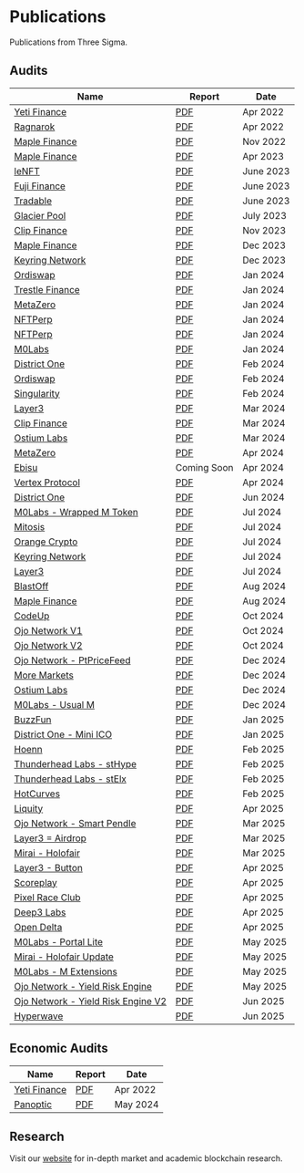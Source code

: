# Publications

Publications from Three Sigma.

## Audits

| Name                                                             | Report                                                          | Date      |
| ---------------------------------------------------------------- | --------------------------------------------------------------- | --------- |
| [Yeti Finance](https://yetifinance.co/)                          | [PDF](audits/yeti-finance/Yeti_Finance_Audit.pdf)               | Apr 2022  |
| [Ragnarok](https://ragnarok.xyz/)                                | [PDF](audits/ragnarok/Ragnarok_Audit.pdf)                       | Apr 2022  |
| [Maple Finance](https://www.maple.finance/)                      | [PDF](audits/maple-finance/Maple_Finance_V2_Audit.pdf)          | Nov 2022  |
| [Maple Finance](https://www.maple.finance/)                      | [PDF](audits/maple-finance-2/Maple_Finance_V2-Audit_202306.pdf) | Apr 2023  |
| [leNFT](https://lenft.fi/)                                       | [PDF](audits/leNFT/LeNFTAudit.pdf)                              | June 2023 |
| [Fuji Finance](https://fuji.finance/)                            | [PDF](audits/fuji/FujiAudit.pdf)                                | June 2023 |
| [Tradable](https://www.tradable.trade/)                          | [PDF](audits/tradable/TradableAudit.pdf)                        | June 2023 |
| [Glacier Pool](https://twitter.com/glacier_pool)                 | [PDF](audits/glacierpool/GlacierAudit.pdf)                      | July 2023 |
| [Clip Finance](https://www.clip.finance/)                        | [PDF](audits/ClipFinance-1/ClipFinanceCore.pdf)                 | Nov 2023  |
| [Maple Finance](https://www.maple.finance/)                      | [PDF](audits/maple-finance-3/MapleQ4Audit.pdf)                  | Dec 2023  |
| [Keyring Network](https://www.keyring.network/)                  | [PDF](audits/Keyring/keyringV1.pdf)                             | Dec 2023  |
| [Ordiswap](https://ordiswap.fi/)                                 | [PDF](audits/ordiswap-amm/OrdiswapAudit.pdf)                    | Jan 2024  |
| [Trestle Finance](https://www.trestleprotocol.io/)               | [PDF](audits/trestle-finance/TrestleAudit.pdf)                  | Jan 2024  |
| [MetaZero](https://metazero.gg//)                                | [PDF](audits/metazero/MetazeroVortexAudit.pdf)                  | Jan 2024  |
| [NFTPerp](https://nftperp.xyz/)                                  | [PDF](audits/NFTPerp/NFTPerp-1.pdf)                             | Jan 2024  |
| [NFTPerp](https://nftperp.xyz/)                                  | [PDF](audits/NFTPerp-2/NFTPerp-2.pdf)                           | Jan 2024  |
| [M0Labs](https://www.m0.org/)                                    | [PDF](audits/m0labs/MZeroAudit.pdf)                             | Jan 2024  |
| [District One](https://districtone.io/)                          | [PDF](audits/DistrictOne/DistrictOneAudit.pdf)                  | Feb 2024  |
| [Ordiswap](https://ordiswap.fi/)                                 | [PDF](audits/ordiswap-token/ordiswap_token_audit.pdf)           | Feb 2024  |
| [Singularity](https://www.thesingularity.network/)               | [PDF](audits/singularity/SingularityAudit.pdf)                  | Feb 2024  |
| [Layer3](https://layer3.xyz/)                                    | [PDF](audits/layer3/Layer3Audit.pdf)                            | Mar 2024  |
| [Clip Finance](https://www.clip.finance/)                        | [PDF](audits/ClipFinance-1/ClipFinancePCLBaseSwapInside.pdf)    | Mar 2024  |
| [Ostium Labs](https://www.ostium.io/)                            | [PDF](audits/ostiumlabs/OstiumAudit.pdf)                        | Mar 2024  |
| [MetaZero](https://metazero.gg//)                                | [PDF](audits/metazero-2/MetazeroStakingAudit.pdf)               | Apr 2024  |
| [Ebisu](https://ebisu.finance/)                                  | Coming Soon                                                     | Apr 2024  |
| [Vertex Protocol](https://vertexprotocol.com/)                   | [PDF](audits/Vertex/Vertex.pdf)                                 | Apr 2024  |
| [District One](https://districtone.io/)                          | [PDF](audits/DistrictOne-2/DistrictOneAudit-2.pdf)              | Jun 2024  |
| [M0Labs - Wrapped M Token](https://www.m0.org/)                  | [PDF](audits/m0labs/WrappedMToken.pdf)                          | Jul 2024  |
| [Mitosis](https://mitosis.org/)                                  | [PDF](audits/mitosis/mitosis-audit.pdf)                         | Jul 2024  |
| [Orange Crypto](https://www.orangecrypto.com/)                   | [PDF](audits/orange-crypto/orange-bridge-audit.pdf)             | Jul 2024  |
| [Keyring Network](https://www.keyring.network/)                  | [PDF](audits/Keyring/KeyringV2.pdf)                             | Jul 2024  |
| [Layer3](https://layer3.xyz/)                                    | [PDF](audits/layer3/Layer3Audit.pdf)                            | Jul 2024  |
| [BlastOff](https://blastoff.zone/)                               | [PDF](audits/BlastOff/IdoPools.pdf)                             | Aug 2024  |
| [Maple Finance](https://www.maple.finance/)                      | [PDF](audits/maple-4/MapleSyrupActions.pdf)                     | Aug 2024  |
| [CodeUp](https://codeup.app/)                                    | [PDF](audits/code-up/CodeUP.pdf)                                | Oct 2024  |
| [Ojo Network V1](https://ojo.network/)                           | [PDF](audits/Ojo-Network/Ojo-1.pdf)                             | Oct 2024  |
| [Ojo Network V2](https://ojo.network/)                           | [PDF](audits/Ojo-Network/Ojo-2.pdf)                             | Oct 2024  |
| [Ojo Network - PtPriceFeed](https://ojo.network/)                | [PDF](audits/Ojo-Network/OjoPtPriceFeed.pdf)                    | Dec 2024  |
| [More Markets](https://www.more.markets/)                        | [PDF](audits/More-Markets/MORE.pdf)                             | Dec 2024  |
| [Ostium Labs](https://www.ostium.io/)                            | [PDF](audits/ostiumlabs-2/Ostium.pdf)                           | Dec 2024  |
| [M0Labs - Usual M](https://www.m0.org/)                          | [PDF](audits/m0labs-2/M0UsualM.pdf)                             | Dec 2024  |
| [BuzzFun](https://buzzfun.io/)                                   | [PDF](audits/buzzfun/BuzzFun.pdf)                               | Jan 2025  |
| [District One - Mini ICO](https://districtone.io/)               | [PDF](audits/DistrictOne-2/Mini-ICO.pdf)                        | Jan 2025  |
| [Hoenn](https://www.hoenn.fi/)                                   | [PDF](audits/Hoenn/Hoenn.pdf)                                   | Feb 2025  |
| [Thunderhead Labs - stHype](https://thunderhead.xyz/)            | [PDF](audits/thunderhead/stHype.pdf)                            | Feb 2025  |
| [Thunderhead Labs - stElx](https://thunderhead.xyz/)             | [PDF](audits/thunderhead/stElx.pdf)                             | Feb 2025  |
| [HotCurves](https://hotcurves.xyz/)                              | [PDF](audits/hotcurves/HotCurves.pdf)                           | Feb 2025  |
| [Liquity](https://www.liquity.org/)                              | [PDF](audits/liquity/Liquity.pdf)                               | Apr 2025  |
| [Ojo Network - Smart Pendle](https://ojo.network/)               | [PDF](audits/Ojo-Network/OjoSmartPendle.pdf)                    | Mar 2025  |
| [Layer3 = Airdrop](https://layer3.xyz/)                          | [PDF](audits/layer3/Layer3-Airdrop.pdf)                         | Mar 2025  |
| [Mirai - Holofair](https://www.hololaunch.ai/token/mirai)        | [PDF](audits/mirai/Holofair.pdf)                                | Mar 2025  |
| [Layer3 - Button](https://layer3.xyz/)                           | [PDF](audits/layer3/Layer3-Button.pdf)                          | Apr 2025  |
| [Scoreplay](https://app.scoreplay.xyz/)                          | [PDF](audits/scoreplay/SCOREPLAY.pdf)                           | Apr 2025  |
| [Pixel Race Club](https://pixelraceclub.com/)                    | [PDF](audits/PRC/PRC.pdf)                                       | Apr 2025  |
| [Deep3 Labs](https://www.deep3.ai/)                              | [PDF](audits/deep3/Deep3.pdf)                                   | Apr 2025  |
| [Open Delta]()                                                   | [PDF](audits/opendelta/IndexTokenStaking.pdf)                   | Apr 2025  |
| [M0Labs - Portal Lite](https://www.m0.org/)                      | [PDF](audits/m0labs-2/M0PortalLite.pdf)                         | May 2025  |
| [Mirai - Holofair Update](https://www.hololaunch.ai/token/mirai) | [PDF](audits/mirai/Holofair-Update.pdf)                         | May 2025  |
| [M0Labs - M Extensions](https://www.m0.org/)                     | [PDF](audits/m0labs-2/M0-MExtensions.pdf)                       | May 2025  |
| [Ojo Network - Yield Risk Engine](https://ojo.network/)          | [PDF](audits/Ojo-Network/YieldRiskEngine.pdf)                   | May 2025  |
| [Ojo Network - Yield Risk Engine V2](https://ojo.network/)       | [PDF](audits/Ojo-Network/YieldRiskEngineV2.pdf)                 | Jun 2025  |
| [Hyperwave]()                                                    | [PDF](audits/Hyperwave/HyperliquidForwarder.pdf)                | Jun 2025  |

## Economic Audits

| Name                                    | Report                                                               | Date     |
| --------------------------------------- | -------------------------------------------------------------------- | -------- |
| [Yeti Finance](https://yetifinance.co/) | [PDF](economic-reports/yeti-finance/Yeti_Finance_EconomicReport.pdf) | Apr 2022 |
| [Panoptic](https://panoptic.xyz/)       | [PDF](economic-reports/panoptic/Panoptic_Simulations_Report.pdf)     | May 2024 |

## Research

Visit our [website](https://threesigma.xyz/blog) for in-depth market and academic blockchain research.
